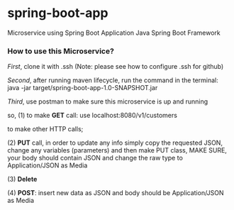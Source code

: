 # spring-boot-app
Microservice using Spring Boot Application Java Spring Boot Framework

### How to use this Microservice?

_First_, clone it with .ssh (Note: please see how to configure .ssh for github)

_Second_, after running maven lifecycle, run the command in the terminal: java -jar target/spring-boot-app-1.0-SNAPSHOT.jar

_Third_, use postman to make sure this microservice is up and running

so, (1) to make **GET** call: use localhost:8080/v1/customers

to make other HTTP calls;

(2) **PUT** call, in order to update any info simply copy the requested JSON, change any variables (parameters) and then make PUT class, MAKE SURE, your body should contain JSON and change the raw type to Application/JSON as Media

(3) **Delete**

(4) **POST**: insert new data as JSON and body should be Application/JSON as Media
